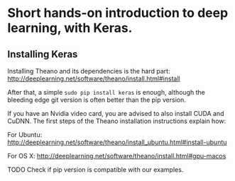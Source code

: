 # Short hands-on introduction to deep learning, with Keras.

## Installing Keras

Installing Theano and its dependencies is the hard part:
http://deeplearning.net/software/theano/install.html#install

After that, a simple
```sudo pip install keras```
is enough, although the bleeding edge git version is often better than the pip version.

If you have an Nvidia video card, you are advised to also install CUDA and CuDNN.
The first steps of the Theano installation instructions explain how:

For Ubuntu:
http://deeplearning.net/software/theano/install_ubuntu.html#install-ubuntu

For OS X:
http://deeplearning.net/software/theano/install.html#gpu-macos

TODO Check if pip version is compatible with our examples.
